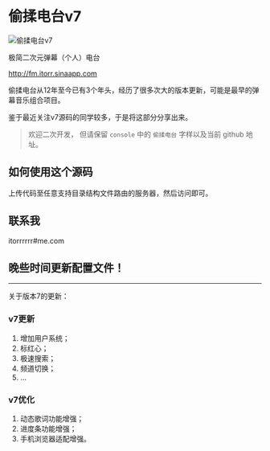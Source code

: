 # 偷揉电台v7

![偷揉电台v7](http://ww4.sinaimg.cn/large/a15b4afegw1ese0z9u9c2g20xj0k5dge)

极简二次元弹幕（个人）电台

http://fm.itorr.sinaapp.com

偷揉电台从12年至今已有3个年头，经历了很多次大的版本更新，可能是最早的弹幕音乐组合项目。

鉴于最近关注v7源码的同学较多，于是将这部分分享出来。

> 欢迎二次开发，
> 但请保留  `console`  中的 `偷揉电台` 字样以及当前 github 地址。


## 如何使用这个源码

上传代码至任意支持目录结构文件路由的服务器，然后访问即可。

## 联系我
itorrrrrr#me.com

## 晚些时间更新配置文件！
_________________________

关于版本7的更新：
### v7更新

 1. 增加用户系统；
 2. 标红心；
 3. 极速搜索；
 4. 频道切换； 
 5. …

### v7优化
 1. 动态歌词功能增强；
 2. 进度条功能增强；
 3. 手机浏览器适配增强。
 
